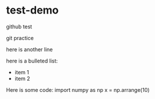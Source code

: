 # test-demo
github test

git practice 

here is another line

here is a bulleted list:
* item 1
* item 2

Here is some code:
    import numpy as np
    x = np.arrange(10)

